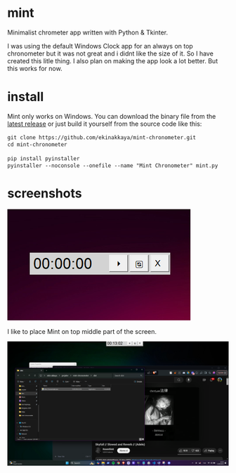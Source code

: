 # mint

Minimalist chrometer app written with Python & Tkinter.

I was using the default Windows Clock app for an always on top chronometer but it was not great and i didnt like the size of it. So I have created this litle thing. I also plan on making the app look a lot better. But this works for now.

# install

Mint only works on Windows. You can download the binary file from the [latest release](https://github.com/user-attachments/files/16998899/Mint.Chronometer.zip) or just build it yourself from the source code like this:

```
git clone https://github.com/ekinakkaya/mint-chronometer.git
cd mint-chronometer

pip install pyinstaller
pyinstaller --noconsole --onefile --name "Mint Chronometer" mint.py
```

# screenshots

![alt text](image.png)

I like to place Mint on top middle part of the screen.

![alt text](image-2.png)
